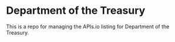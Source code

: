 # Department of the Treasury
This is a repo for managing the APIs.io listing for Department of the Treasury.